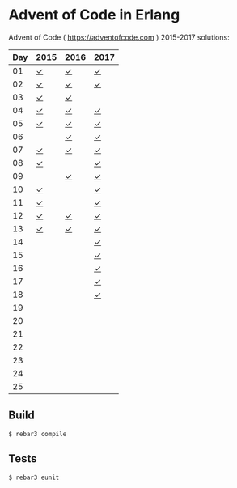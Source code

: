 Advent of Code in Erlang
=====

Advent of Code ( https://adventofcode.com ) 2015-2017 solutions:

Day | 2015 | 2016 | 2017
--- | ---- | ---- | ----
01  | [✓](https://github.com/voivoid/erlang-adventofcode/blob/master/src/2015/problem2015_01.erl)     | [✓](https://github.com/voivoid/erlang-adventofcode/blob/master/src/2016/problem2016_01.erl)     | [✓](https://github.com/voivoid/erlang-adventofcode/blob/master/src/2017/problem2017_01.erl)
02  | [✓](https://github.com/voivoid/erlang-adventofcode/blob/master/src/2015/problem2015_02.erl)     | [✓](https://github.com/voivoid/erlang-adventofcode/blob/master/src/2016/problem2016_02.erl)     |  [✓](https://github.com/voivoid/erlang-adventofcode/blob/master/src/2017/problem2017_02.erl)
03  | [✓](https://github.com/voivoid/erlang-adventofcode/blob/master/src/2015/problem2015_03.erl)     | [✓](https://github.com/voivoid/erlang-adventofcode/blob/master/src/2016/problem2016_03.erl)     |
04  | [✓](https://github.com/voivoid/erlang-adventofcode/blob/master/src/2015/problem2015_04.erl)     | [✓](https://github.com/voivoid/erlang-adventofcode/blob/master/src/2016/problem2016_04.erl)     |  [✓](https://github.com/voivoid/erlang-adventofcode/blob/master/src/2017/problem2017_04.erl)
05  | [✓](https://github.com/voivoid/erlang-adventofcode/blob/master/src/2015/problem2015_05.erl)     | [✓](https://github.com/voivoid/erlang-adventofcode/blob/master/src/2016/problem2016_05.erl)     |  [✓](https://github.com/voivoid/erlang-adventofcode/blob/master/src/2017/problem2017_05.erl)
06  |      | [✓](https://github.com/voivoid/erlang-adventofcode/blob/master/src/2016/problem2016_06.erl)      |  [✓](https://github.com/voivoid/erlang-adventofcode/blob/master/src/2017/problem2017_06.erl)
07  | [✓](https://github.com/voivoid/erlang-adventofcode/blob/master/src/2015/problem2015_07.erl)     | [✓](https://github.com/voivoid/erlang-adventofcode/blob/master/src/2016/problem2016_07.erl)     |  [✓](https://github.com/voivoid/erlang-adventofcode/blob/master/src/2017/problem2017_07.erl)
08  | [✓](https://github.com/voivoid/erlang-adventofcode/blob/master/src/2015/problem2015_08.erl)     |      |  [✓](https://github.com/voivoid/erlang-adventofcode/blob/master/src/2017/problem2017_08.erl)
09  |      | [✓](https://github.com/voivoid/erlang-adventofcode/blob/master/src/2016/problem2016_09.erl)     |  [✓](https://github.com/voivoid/erlang-adventofcode/blob/master/src/2017/problem2017_09.erl)
10  | [✓](https://github.com/voivoid/erlang-adventofcode/blob/master/src/2015/problem2015_10.erl)     |      |  [✓](https://github.com/voivoid/erlang-adventofcode/blob/master/src/2017/problem2017_10.erl)
11  | [✓](https://github.com/voivoid/erlang-adventofcode/blob/master/src/2015/problem2015_11.erl)     |      |  [✓](https://github.com/voivoid/erlang-adventofcode/blob/master/src/2017/problem2017_11.erl)
12  | [✓](https://github.com/voivoid/erlang-adventofcode/blob/master/src/2015/problem2015_12.erl)     | [✓](https://github.com/voivoid/erlang-adventofcode/blob/master/src/2016/problem2016_12.erl)     |  [✓](https://github.com/voivoid/erlang-adventofcode/blob/master/src/2017/problem2017_12.erl)
13  | [✓](https://github.com/voivoid/erlang-adventofcode/blob/master/src/2015/problem2015_13.erl)     | [✓](https://github.com/voivoid/erlang-adventofcode/blob/master/src/2016/problem2016_13.erl)     |  [✓](https://github.com/voivoid/erlang-adventofcode/blob/master/src/2017/problem2017_13.erl)
14  |      |      |  [✓](https://github.com/voivoid/erlang-adventofcode/blob/master/src/2017/problem2017_14.erl)
15  |      |      |  [✓](https://github.com/voivoid/erlang-adventofcode/blob/master/src/2017/problem2017_15.erl)
16  |      |      |  [✓](https://github.com/voivoid/erlang-adventofcode/blob/master/src/2017/problem2017_16.erl)
17  |      |      |  [✓](https://github.com/voivoid/erlang-adventofcode/blob/master/src/2017/problem2017_17.erl)
18  |      |      |  [✓](https://github.com/voivoid/erlang-adventofcode/blob/master/src/2017/problem2017_18.erl)
19  |      |      |
20  |      |      |
21  |      |      |
22  |      |      |
23  |      |      |
24  |      |      |
25  |      |      |

Build
-----

    $ rebar3 compile

Tests
-----

    $ rebar3 eunit
